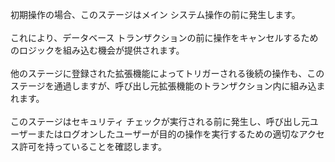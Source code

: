 初期操作の場合、このステージはメイン システム操作の前に発生します。<br /><br />これにより、データベース トランザクションの前に操作をキャンセルするためのロジックを組み込む機会が提供されます。<br /><br />他のステージに登録された拡張機能によってトリガーされる後続の操作も、このステージを通過しますが、呼び出し元拡張機能のトランザクション内に組み込まれます。<br /><br />このステージはセキュリティ チェックが実行される前に発生し、呼び出し元ユーザーまたはログオンしたユーザーが目的の操作を実行するための適切なアクセス許可を持っていることを確認します。